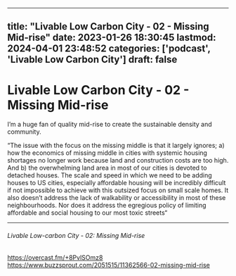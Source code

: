 
---
title: "Livable Low Carbon City - 02 - Missing Mid-rise"
date: 2023-01-26 18:30:45
lastmod: 2024-04-01 23:48:52
categories: ['podcast', 'Livable Low Carbon City']
draft: false
---


# Livable Low Carbon City - 02 - Missing Mid-rise
I’m a huge fan of quality mid-rise to create the sustainable density and community.

“The issue with the focus on the missing middle is that it largely ignores;
a) how the economics of missing middle in cities with systemic housing shortages no longer work because land and construction costs are too high. And
b) the overwhelming land area in most of our cities is devoted to detached houses. The scale and speed in which we need to be adding houses to US cities, especially affordable housing will be incredibly difficult if not impossible to achieve with this outsized focus on small scale homes.
It also doesn’t address the lack of walkability or accessibility in most of these neighbourhoods. Nor does it address the egregious policy of  limiting affordable and social housing to our most toxic streets“

- - -
###### Livable Low-carbon City - 02: Missing Mid-rise

https://overcast.fm/+8PvlSOmz8  
https://www.buzzsprout.com/2051515/11362566-02-missing-mid-rise

<!-- #public #podcast #Livable Low Carbon City# -->

<!-- {BearID:5E63951C-F01E-41A1-9F41-9DBD9D686D33-2018-000003BF24D7D408} -->
